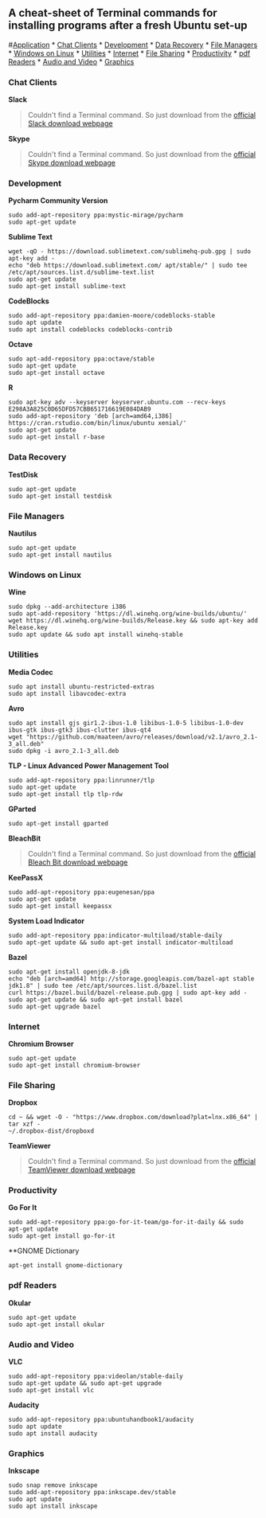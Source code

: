 ## A cheat-sheet of Terminal commands for installing programs after a fresh Ubuntu set-up 

#[Application](#application)
	* [Chat Clients](#chat-clients)
	* [Development](#development)
	* [Data Recovery](#data-recovery)
	* [File Managers](#file-managers)
	* [Windows on Linux](#windows-on-linux)
	* [Utilities](#utilities)
	* [Internet](#internet)
	* [File Sharing](#file-sharing)
	* [Productivity](#productivity)
	* [pdf Readers](#pdf-readers)
	* [Audio and Video](#audio-and-video)
	* [Graphics](#graphics)


### Chat Clients
**Slack**		

> Couldn't find a Terminal command. So just download from the [official Slack download webpage](https://slack.com/downloads/linux)

**Skype**	

> Couldn't find a Terminal command. So just download from the [official Skype download webpage](https://www.skype.com/en/download-skype/skype-for-computer/)


### Development
**Pycharm Community Version**		

```
sudo add-apt-repository ppa:mystic-mirage/pycharm
sudo apt-get update
```		
		
**Sublime Text**	
```
wget -qO - https://download.sublimetext.com/sublimehq-pub.gpg | sudo apt-key add -
echo "deb https://download.sublimetext.com/ apt/stable/" | sudo tee /etc/apt/sources.list.d/sublime-text.list
sudo apt-get update
sudo apt-get install sublime-text
```

**CodeBlocks**
```
sudo add-apt-repository ppa:damien-moore/codeblocks-stable
sudo apt update
sudo apt install codeblocks codeblocks-contrib
```

**Octave**	
```
sudo apt-add-repository ppa:octave/stable
sudo apt-get update
sudo apt-get install octave
```

**R**
```
sudo apt-key adv --keyserver keyserver.ubuntu.com --recv-keys E298A3A825C0D65DFD57CBB651716619E084DAB9
sudo add-apt-repository 'deb [arch=amd64,i386] https://cran.rstudio.com/bin/linux/ubuntu xenial/'
sudo apt-get update
sudo apt-get install r-base
```
### Data Recovery

**TestDisk**
```
sudo apt-get update
sudo apt-get install testdisk
```

### File Managers

**Nautilus**
```
sudo apt-get update
sudo apt-get install nautilus
```
### Windows on Linux

**Wine**
```
sudo dpkg --add-architecture i386
sudo apt-add-repository 'https://dl.winehq.org/wine-builds/ubuntu/'
wget https://dl.winehq.org/wine-builds/Release.key && sudo apt-key add Release.key
sudo apt update && sudo apt install winehq-stable
```	
### Utilities
**Media Codec**		
```
sudo apt install ubuntu-restricted-extras
sudo apt install libavcodec-extra
```		

**Avro**	
```
sudo apt install gjs gir1.2-ibus-1.0 libibus-1.0-5 libibus-1.0-dev ibus-gtk ibus-gtk3 ibus-clutter ibus-qt4
wget "https://github.com/maateen/avro/releases/download/v2.1/avro_2.1-3_all.deb"
sudo dpkg -i avro_2.1-3_all.deb
```	

**TLP - Linux Advanced Power Management Tool**
```
sudo add-apt-repository ppa:linrunner/tlp
sudo apt-get update
sudo apt-get install tlp tlp-rdw
```

**GParted**
```
sudo apt-get install gparted
```

**BleachBit**
> Couldn't find a Terminal command. So just download from the [official Bleach Bit download webpage](https://www.bleachbit.org/download/linux)

**KeePassX**
```
sudo add-apt-repository ppa:eugenesan/ppa
sudo apt-get update
sudo apt-get install keepassx
```

**System Load Indicator**
```
sudo add-apt-repository ppa:indicator-multiload/stable-daily
sudo apt-get update && sudo apt-get install indicator-multiload
```

**Bazel**
```
sudo apt-get install openjdk-8-jdk
echo "deb [arch=amd64] http://storage.googleapis.com/bazel-apt stable jdk1.8" | sudo tee /etc/apt/sources.list.d/bazel.list
curl https://bazel.build/bazel-release.pub.gpg | sudo apt-key add -
sudo apt-get update && sudo apt-get install bazel
sudo apt-get upgrade bazel
```
### Internet

**Chromium Browser**		
```
sudo apt-get update
sudo apt-get install chromium-browser
```
### File Sharing
**Dropbox**		
```
cd ~ && wget -O - "https://www.dropbox.com/download?plat=lnx.x86_64" | tar xzf -
~/.dropbox-dist/dropboxd
```		
		
**TeamViewer**
> Couldn't find a Terminal command. So just download from the [official TeamViewer download webpage](https://www.teamviewer.com/en/download/linux/)

### Productivity
**Go For It**
```
sudo add-apt-repository ppa:go-for-it-team/go-for-it-daily && sudo apt-get update
sudo apt-get install go-for-it
```

**GNOME Dictionary	
```
apt-get install gnome-dictionary
```

### pdf Readers

**Okular**	
```
sudo apt-get update
sudo apt-get install okular
```

### Audio and Video
**VLC**		
```
sudo add-apt-repository ppa:videolan/stable-daily
sudo apt-get update && sudo apt-get upgrade
sudo apt-get install vlc
```

**Audacity**
```
sudo add-apt-repository ppa:ubuntuhandbook1/audacity
sudo apt update
sudo apt install audacity
```

### Graphics

**Inkscape**
```
sudo snap remove inkscape
sudo add-apt-repository ppa:inkscape.dev/stable
sudo apt update
sudo apt install inkscape
```

